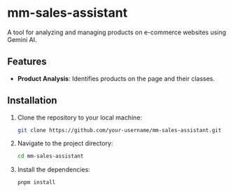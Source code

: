 # mm-sales-assistant

A tool for analyzing and managing products on e-commerce websites using Gemini AI.

## Features

- **Product Analysis**: Identifies products on the page and their classes.

## Installation

1. Clone the repository to your local machine:

    ```bash
    git clone https://github.com/your-username/mm-sales-assistant.git
    ```

2. Navigate to the project directory:

    ```bash
    cd mm-sales-assistant
    ```

3. Install the dependencies:

    ```bash
    pnpm install
    ```
